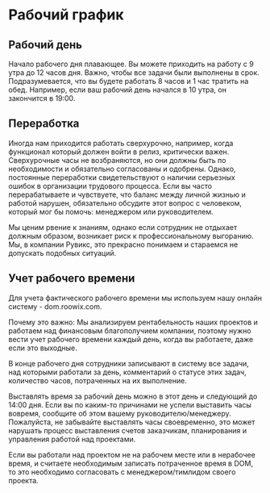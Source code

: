 # Рабочий график

## Рабочий день

Начало рабочего дня плавающее. Вы можете приходить на работу с 9 утра до 12 часов дня. Важно, чтобы все задачи были выполнены в срок. Подразумевается, что вы будете работать 8 часов и 1 час тратить на обед. Например, если ваш рабочий день начался в 10 утра, он закончится в 19:00.

## Переработка

Иногда нам приходится работать сверхурочно, например, когда функционал который должен войти в релиз, критически важен. Сверхурочные часы не возбраняются, но они должны быть по необходимости и обязательно согласованы и одобрены. Однако, постоянные переработки свидетельствуют о наличии серьезных ошибок в организации трудового процесса. Если вы часто перерабатываете и чувствуете, что баланс между личной жизнью и работой нарушен, обязательно обсудите этот вопрос с человеком, который мог бы помочь: менеджером или руководителем.

Мы ценим рвение к знаниям, однако если сотрудник не отдыхает должным образом, возникает риск к профессиональному выгоранию. Мы, в компании Рувикс, это прекрасно понимаем и стараемся не допускать подобных ситуаций.

## Учет рабочего времени

Для учета фактического рабочего времени мы используем нашу онлайн систему - dom.roowix.com.

Почему это важно: Мы анализируем рентабельность наших проектов и работаем над финансовым благополучием компании, поэтому нужно вести учет рабочего времени каждый день, когда вы работаете, даже если это выходные.

В конце рабочего дня сотрудники записывают в систему все задачи, над которыми работали за день, комментарий о статусе этих задач, количество часов, потраченных на их выполнение.

Выставлять время за рабочий день можно в этот день и следующий до 14:00 дня. Если вы по каким-то причинами не успели выставить часы вовремя, сообщите об этом вашему руководителю/менеджеру. Пожалуйста, не забывайте выставлять часы своевременно, это может нарушать процесс выставления счетов заказчикам, планирования и управления работой над проектами.

Если вы работали над проектом не на рабочем месте или в нерабочее время, и считаете необходимым записать потраченное время в DOM, то это необходимо согласовать с менеджером/тимлидом своего проекта.
